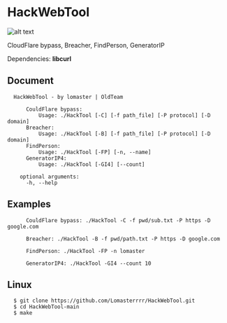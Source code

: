 # HackWebTool
![alt text](https://i.imgur.com/PTa4fTI.png)

CloudFlare bypass, Breacher, FindPerson, GeneratorIP

Dependencies: **libcurl**

## Document
```
  HackWebTool - by lomaster | OldTeam

      CouldFlare bypass:
          Usage: ./HackTool [-C] [-f path_file] [-P protocol] [-D domain]
      Breacher:
          Usage: ./HackTool [-B] [-f path_file] [-P protocol] [-D domain]
      FindPerson:
          Usage: ./HackTool [-FP] [-n, --name]
      GeneratorIP4:
          Usage: ./HackTool [-GI4] [--count]

    optional arguments:
      -h, --help 
```
## Examples
```
      CouldFlare bypass: ./HackTool -C -f pwd/sub.txt -P https -D google.com
          
      Breacher: ./HackTool -B -f pwd/path.txt -P https -D google.com
          
      FindPerson: ./HackTool -FP -n lomaster
          
      GeneratorIP4: ./HackTool -GI4 --count 10
```

## Linux
```
  $ git clone https://github.com/Lomasterrrr/HackWebTool.git
  $ cd HackWebTool-main
  $ make
```
